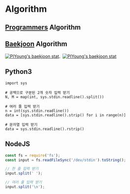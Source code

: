 # Algorithm

## [Programmers](https://programmers.co.kr/) Algorithm

## [Baekjoon](https://www.acmicpc.net) Algorithm

<p>
  <a href="https://solved.ac/dlsdudg15">
    <img align="center" src="http://mazassumnida.wtf/api/v2/generate_badge?boj=dlsdudg15" alt="PIYoung's baekjoon stat" />
  </a>
  &nbsp;
  <a href="https://solved.ac/dlsdudg15">
    <img align="center" src="http://mazandi.herokuapp.com/api?handle=dlsdudg15&theme=dark" alt="PIYoung's baekjoon stat" />
  </a>
</p>

## Python3

```python3
import sys

# 공백으로 구분된 2개 숫자 입력 받기
N, M = map(int, sys.stdin.readline().split())
  
# 여러 줄 입력 받기
n = int(sys.stdin.readline())
data = [sys.stdin.readline().strip() for i in range(n)]
  
# 문자열 입력 받기
data = sys.stdin.readline().rstrip()
```

## NodeJS

```javascript
const fs = require('fs');
const input = fs.readFileSync('/dev/stdin').toString();

// 한 줄 입력 받기
input.split(' ');

// 여러 줄 입력 받기
input.split('\n');
```
